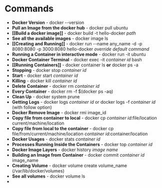 # Commands
- **Docker Version** - docker --version
- **Pull an Image from the docker hub** - docker pull ubuntu
- **[[Build a docker image]]** - docker build -t hello-docker *path*
- **See all the available images** - docker image ls
- **[[Creating and Running]]** - docker run --name any_name -d -p 8080:8080 -p 3000:8080 hello-docker _override default command_
- **Running a Container in interactive mode** - docker run -it ubuntu
- **Docker Container Terminal** - docker exec -it _container id_ bash
- **[[Running Containers]]** - docker container ls __or__ docker ps -a
- **Stopping** - docker stop _container id_
- **Start** - docker start _container id_
- **Killing** - docker kill _container id_
- **Delete Container** - docker rm _container id_
- **Every Container** - docker rm -f $(docker ps -aq)
- **Clean Up** - docker system prune
- **Getting Logs** - docker logs _container id_ or docker logs -f _container id_ (with follow option)
- **Docker Remove Image**  -  docker rmi image_id
- **Copy file from container to local** - docker cp _container id_:file/location current/machine/location
- **Copy file from local to the container** - docker cp file/from/current/machine/location _container id_:container/location
- **Docker Usages** - docker stats _container id_
- **Processes Running Inside the Containers** - docker top _container id_
- **Docker Image Layers** - docker history _image name_
- **Building an Image from Container** - docker commit _container id_ image_name
- **Creating Volume** - docker volume create volume_name (/var/lib/docker/volumes)
- **See all volumes** - docker volume ls
- 